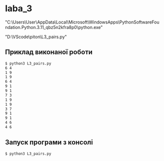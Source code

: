 # laba_3 

"C:\Users\User\AppData\Local\Microsoft\WindowsApps\PythonSoftwareFoundation.Python.3.11_qbz5n2kfra8p0\python.exe"

"D:\VScode\piton\L3_pairs.py"

## Приклад виконаної роботи
```bash
$ python3 L3_pairs.py
6 4
1 9
1 9
6 4
9 1
9 1
7 3
1 9
1 9
3 7
9 1
9 1
4 6
4 6

```


## Запуск програми з консолі 
```bash
$ python3 L3_pairs.py
```

